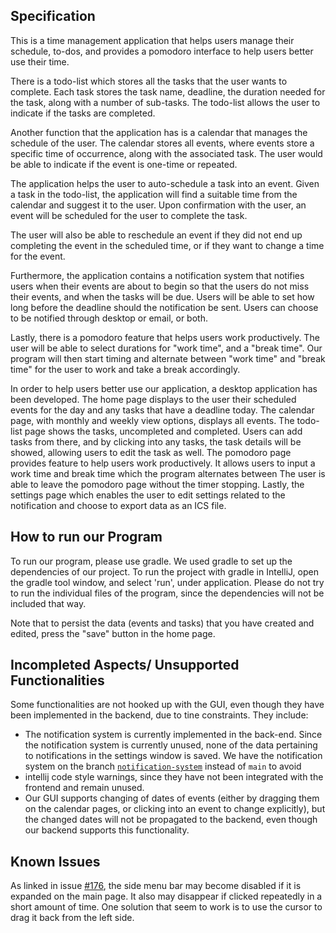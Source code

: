 ## Specification

This is a time management application that helps users manage their schedule, to-dos, and provides a pomodoro interface
to help users better use their time.

There is a todo-list which stores all the tasks that the user wants to
complete. Each task stores the task name, deadline, the duration needed for the task, along with a number of sub-tasks.
The todo-list allows the user to indicate if the tasks are completed.

Another function that the application has is a calendar that manages the schedule of the user.
The calendar stores all events, where events store a specific time of
occurrence, along with the associated task. The user would be able to indicate if the event is
one-time or repeated.

The application helps the user to auto-schedule a task into an event.
Given a task in the todo-list, the application will find a suitable time
from the calendar and suggest it to the user. Upon confirmation with the user,
an event will be scheduled for the user to complete the task.

The user will also be able to reschedule an event if they did not end up completing
the event in the scheduled time, or if they want to change a time for the event.

Furthermore, the application contains a notification system that notifies users when their events are about to begin
so that the users do not miss their events, and when the tasks will be due. Users
will be able to set how long before the deadline should the notification be sent. Users
can choose to be notified through desktop or email, or both.

Lastly, there is a pomodoro feature that helps users work productively.
The user will be able to select durations for "work time", and a "break time".
Our program will then start timing and alternate between "work time" and "break time"
for the user to work and take a break accordingly.


In order to help users better use our application, a desktop application has been developed.
The home page displays to the user their scheduled events for the day and any tasks that have a deadline today.
The calendar page, with monthly and weekly view options, displays all events.
The todo-list page shows the tasks, uncompleted and completed. Users can add tasks from there, and 
by clicking into any tasks, the task details will be showed, allowing users to edit the task as well.
The pomodoro page provides feature to help users work productively. 
It allows users to input a work time and break time which the program alternates between
The user is able to leave the pomodoro page without the timer stopping.
Lastly, the settings page which enables the user to edit settings related to the notification and choose
to export data as an ICS file.

## How to run our Program

To run our program, please use gradle. We used gradle to set up the dependencies of our project. 
To run the project with gradle in IntelliJ, open the gradle tool window, and select 'run', under application. 
Please do not try to run the individual files of the program, since the dependencies will not be included that way.

Note that to persist the data (events and tasks) that you have created and edited, press the "save" button
in the home page.

## Incompleted Aspects/ Unsupported Functionalities

Some functionalities are not hooked up with the GUI, even though they have been implemented in the backend, due to tine constraints.
They include:
- The notification system is currently implemented in the back-end. Since the notification system is currently unused, none of the data pertaining to 
notifications in the settings window is saved. We have the notification system on the branch
[`notification-system`](https://github.com/CSC207-UofT/course-project-time/tree/notification_system) instead of `main` to avoid
- intellij code style warnings, since they have not been integrated with the frontend and remain unused. 
- Our GUI supports changing of dates of events (either by dragging them on the calendar pages, or clicking into an event to change
explicitly), but the changed dates will not be propagated to the backend, even though our backend supports this functionality.

## Known Issues

As linked in issue [#176](https://github.com/CSC207-UofT/course-project-time/issues/176), 
the side menu bar may become disabled if it is expanded on the main page. 
It also may disappear if clicked repeatedly in a short amount of time.
One solution that seem to work is to use the cursor to drag it back from the left side.


